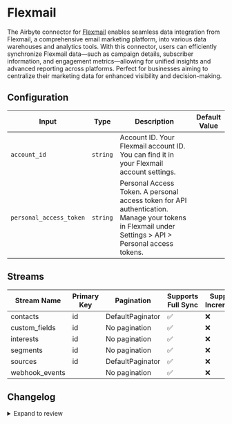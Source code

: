 # Flexmail
The Airbyte connector for [Flexmail](https://flexmail.be/) enables seamless data integration from Flexmail, a comprehensive email marketing platform, into various data warehouses and analytics tools. With this connector, users can efficiently synchronize Flexmail data—such as campaign details, subscriber information, and engagement metrics—allowing for unified insights and advanced reporting across platforms. Perfect for businesses aiming to centralize their marketing data for enhanced visibility and decision-making.

## Configuration

| Input | Type | Description | Default Value |
|-------|------|-------------|---------------|
| `account_id` | `string` | Account ID. Your Flexmail account ID. You can find it in your Flexmail account settings. |  |
| `personal_access_token` | `string` | Personal Access Token. A personal access token for API authentication. Manage your tokens in Flexmail under Settings &gt; API &gt; Personal access tokens. |  |

## Streams
| Stream Name | Primary Key | Pagination | Supports Full Sync | Supports Incremental |
|-------------|-------------|------------|---------------------|----------------------|
| contacts | id | DefaultPaginator | ✅ |  ❌  |
| custom_fields | id | No pagination | ✅ |  ❌  |
| interests | id | No pagination | ✅ |  ❌  |
| segments | id | No pagination | ✅ |  ❌  |
| sources | id | DefaultPaginator | ✅ |  ❌  |
| webhook_events |  | No pagination | ✅ |  ❌  |

## Changelog

<details>
  <summary>Expand to review</summary>

| Version          | Date              | Pull Request | Subject        |
|------------------|-------------------|--------------|----------------|
| 0.0.15 | 2025-03-29 | [56545](https://github.com/airbytehq/airbyte/pull/56545) | Update dependencies |
| 0.0.14 | 2025-03-22 | [55967](https://github.com/airbytehq/airbyte/pull/55967) | Update dependencies |
| 0.0.13 | 2025-03-08 | [55319](https://github.com/airbytehq/airbyte/pull/55319) | Update dependencies |
| 0.0.12 | 2025-03-01 | [54956](https://github.com/airbytehq/airbyte/pull/54956) | Update dependencies |
| 0.0.11 | 2025-02-22 | [54372](https://github.com/airbytehq/airbyte/pull/54372) | Update dependencies |
| 0.0.10 | 2025-02-15 | [53742](https://github.com/airbytehq/airbyte/pull/53742) | Update dependencies |
| 0.0.9 | 2025-02-08 | [53367](https://github.com/airbytehq/airbyte/pull/53367) | Update dependencies |
| 0.0.8 | 2025-02-01 | [52859](https://github.com/airbytehq/airbyte/pull/52859) | Update dependencies |
| 0.0.7 | 2025-01-25 | [51702](https://github.com/airbytehq/airbyte/pull/51702) | Update dependencies |
| 0.0.6 | 2025-01-11 | [51093](https://github.com/airbytehq/airbyte/pull/51093) | Update dependencies |
| 0.0.5 | 2024-12-28 | [50534](https://github.com/airbytehq/airbyte/pull/50534) | Update dependencies |
| 0.0.4 | 2024-12-21 | [50059](https://github.com/airbytehq/airbyte/pull/50059) | Update dependencies |
| 0.0.3 | 2024-12-14 | [49492](https://github.com/airbytehq/airbyte/pull/49492) | Update dependencies |
| 0.0.2 | 2024-12-12 | [49199](https://github.com/airbytehq/airbyte/pull/49199) | Update dependencies |
| 0.0.1 | 2024-11-08 | | Initial release by [@parthiv11](https://github.com/parthiv11) via Connector Builder |

</details>
